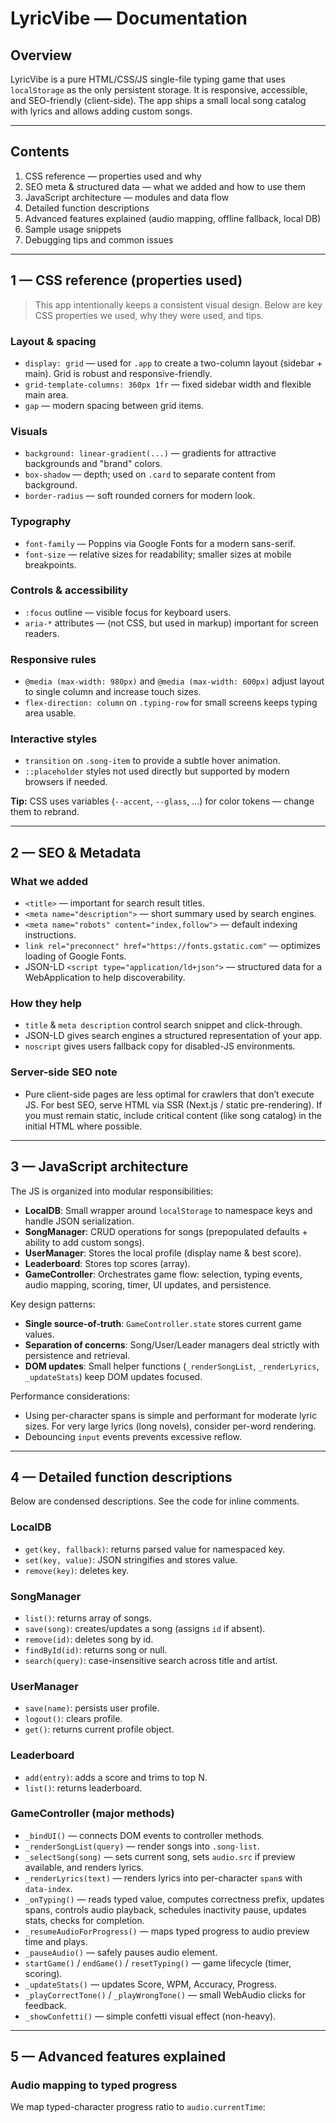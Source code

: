 # LyricVibe — Documentation

## Overview
LyricVibe is a pure HTML/CSS/JS single-file typing game that uses `localStorage` as the only persistent storage. It is responsive, accessible, and SEO-friendly (client-side). The app ships a small local song catalog with lyrics and allows adding custom songs.

---

## Contents
1. CSS reference — properties used and why
2. SEO meta & structured data — what we added and how to use them
3. JavaScript architecture — modules and data flow
4. Detailed function descriptions
5. Advanced features explained (audio mapping, offline fallback, local DB)
6. Sample usage snippets
7. Debugging tips and common issues

---

## 1 — CSS reference (properties used)

> This app intentionally keeps a consistent visual design. Below are key CSS properties we used, why they were used, and tips.

### Layout & spacing
- `display: grid` — used for `.app` to create a two-column layout (sidebar + main). Grid is robust and responsive-friendly.
- `grid-template-columns: 360px 1fr` — fixed sidebar width and flexible main area.
- `gap` — modern spacing between grid items.

### Visuals
- `background: linear-gradient(...)` — gradients for attractive backgrounds and "brand" colors.
- `box-shadow` — depth; used on `.card` to separate content from background.
- `border-radius` — soft rounded corners for modern look.

### Typography
- `font-family` — Poppins via Google Fonts for a modern sans-serif.
- `font-size` — relative sizes for readability; smaller sizes at mobile breakpoints.

### Controls & accessibility
- `:focus` outline — visible focus for keyboard users.
- `aria-*` attributes — (not CSS, but used in markup) important for screen readers.

### Responsive rules
- `@media (max-width: 980px)` and `@media (max-width: 600px)` adjust layout to single column and increase touch sizes.
- `flex-direction: column` on `.typing-row` for small screens keeps typing area usable.

### Interactive styles
- `transition` on `.song-item` to provide a subtle hover animation.
- `::placeholder` styles not used directly but supported by modern browsers if needed.

**Tip:** CSS uses variables (`--accent`, `--glass`, …) for color tokens — change them to rebrand.

---

## 2 — SEO & Metadata

### What we added
- `<title>` — important for search result titles.
- `<meta name="description">` — short summary used by search engines.
- `<meta name="robots" content="index,follow">` — default indexing instructions.
- `link rel="preconnect" href="https://fonts.gstatic.com"` — optimizes loading of Google Fonts.
- JSON-LD `<script type="application/ld+json">` — structured data for a WebApplication to help discoverability.

### How they help
- `title` & `meta description` control search snippet and click-through.
- JSON-LD gives search engines a structured representation of your app.
- `noscript` gives users fallback copy for disabled-JS environments.

### Server-side SEO note
- Pure client-side pages are less optimal for crawlers that don’t execute JS. For best SEO, serve HTML via SSR (Next.js / static pre-rendering). If you must remain static, include critical content (like song catalog) in the initial HTML where possible.

---

## 3 — JavaScript architecture

The JS is organized into modular responsibilities:

- **LocalDB**: Small wrapper around `localStorage` to namespace keys and handle JSON serialization.
- **SongManager**: CRUD operations for songs (prepopulated defaults + ability to add custom songs).
- **UserManager**: Stores the local profile (display name & best score).
- **Leaderboard**: Stores top scores (array).
- **GameController**: Orchestrates game flow: selection, typing events, audio mapping, scoring, timer, UI updates, and persistence.

Key design patterns:
- **Single source-of-truth**: `GameController.state` stores current game values.
- **Separation of concerns**: Song/User/Leader managers deal strictly with persistence and retrieval.
- **DOM updates**: Small helper functions (`_renderSongList`, `_renderLyrics`, `_updateStats`) keep DOM updates focused.

Performance considerations:
- Using per-character spans is simple and performant for moderate lyric sizes. For very large lyrics (long novels), consider per-word rendering.
- Debouncing `input` events prevents excessive reflow.

---

## 4 — Detailed function descriptions

Below are condensed descriptions. See the code for inline comments.

### LocalDB
- `get(key, fallback)`: returns parsed value for namespaced key.
- `set(key, value)`: JSON stringifies and stores value.
- `remove(key)`: deletes key.

### SongManager
- `list()`: returns array of songs.
- `save(song)`: creates/updates a song (assigns `id` if absent).
- `remove(id)`: deletes song by id.
- `findById(id)`: returns song or null.
- `search(query)`: case-insensitive search across title and artist.

### UserManager
- `save(name)`: persists user profile.
- `logout()`: clears profile.
- `get()`: returns current profile object.

### Leaderboard
- `add(entry)`: adds a score and trims to top N.
- `list()`: returns leaderboard.

### GameController (major methods)
- `_bindUI()` — connects DOM events to controller methods.
- `_renderSongList(query)` — render songs into `.song-list`.
- `_selectSong(song)` — sets current song, sets `audio.src` if preview available, and renders lyrics.
- `_renderLyrics(text)` — renders lyrics into per-character `span`s with `data-index`.
- `_onTyping()` — reads typed value, computes correctness prefix, updates spans, controls audio playback, schedules inactivity pause, updates stats, checks for completion.
- `_resumeAudioForProgress()` — maps typed progress to audio preview time and plays.
- `_pauseAudio()` — safely pauses audio element.
- `startGame()` / `endGame()` / `resetTyping()` — game lifecycle (timer, scoring).
- `_updateStats()` — updates Score, WPM, Accuracy, Progress.
- `_playCorrectTone()` / `_playWrongTone()` — small WebAudio clicks for feedback.
- `_showConfetti()` — simple confetti visual effect (non-heavy).

---

## 5 — Advanced features explained

### Audio mapping to typed progress
We map typed-character progress ratio to `audio.currentTime`:

